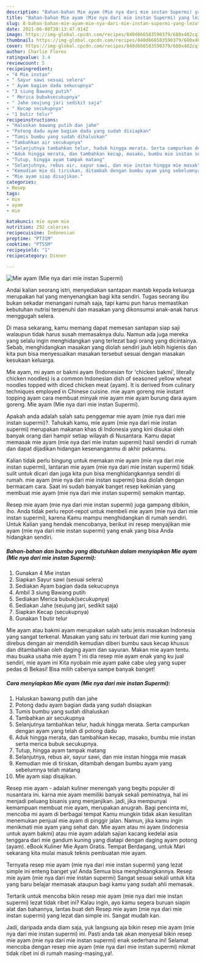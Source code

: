 ```yaml
---
description: "Bahan-bahan Mie ayam (Mie nya dari mie instan Supermi) yang lezat Untuk Jualan"
title: "Bahan-bahan Mie ayam (Mie nya dari mie instan Supermi) yang lezat Untuk Jualan"
slug: 8-bahan-bahan-mie-ayam-mie-nya-dari-mie-instan-supermi-yang-lezat-untuk-jualan
date: 2021-06-08T20:13:47.014Z
image: https://img-global.cpcdn.com/recipes/840d666583590379/680x482cq70/mie-ayam-mie-nya-dari-mie-instan-supermi-foto-resep-utama.jpg
thumbnail: https://img-global.cpcdn.com/recipes/840d666583590379/680x482cq70/mie-ayam-mie-nya-dari-mie-instan-supermi-foto-resep-utama.jpg
cover: https://img-global.cpcdn.com/recipes/840d666583590379/680x482cq70/mie-ayam-mie-nya-dari-mie-instan-supermi-foto-resep-utama.jpg
author: Charlie Flores
ratingvalue: 3.4
reviewcount: 5
recipeingredient:
- "4 Mie instan"
- " Sayur sawi sesuai selera"
- " Ayam bagian dada sekucupnya"
- "3 siung Bawang putih"
- " Merica bubuksecukupnya"
- " Jahe seujung jari sedikit saja"
- " Kecap secukupnya"
- "1 butir telur"
recipeinstructions:
- "Haluskan bawang putih dan jahe"
- "Potong dadu ayam bagian dada yang sudah disiapkan"
- "Tumis bumbu yang sudah dihaluskan"
- "Tambahkan air secukupnya"
- "Selanjutnya tambahkan telur, haduk hingga merata. Serta campurkan dengan ayam yang telah di potong dadu"
- "Aduk hingga merata, dan tambahkan kecap, masako, bumbu mie instan serta merica bubuk secukupnya."
- "Tutup, hingga ayam tampak matang"
- "Selanjutnya, rebus air, sayur sawi, dan mie instan hingga mie masak"
- "Kemudian mie di tiriskan, ditambah dengan bumbu ayam yang sebelumnya telah matang"
- "Mie ayam siap disajikan."
categories:
- Resep
tags:
- mie
- ayam
- mie

katakunci: mie ayam mie 
nutrition: 292 calories
recipecuisine: Indonesian
preptime: "PT31M"
cooktime: "PT55M"
recipeyield: "1"
recipecategory: Dinner

---
```



![Mie ayam (Mie nya dari mie instan Supermi)](https://img-global.cpcdn.com/recipes/840d666583590379/680x482cq70/mie-ayam-mie-nya-dari-mie-instan-supermi-foto-resep-utama.jpg)

Andai kalian seorang istri, menyediakan santapan mantab kepada keluarga merupakan hal yang menyenangkan bagi kita sendiri. Tugas seorang ibu bukan sekadar menangani rumah saja, tapi kamu pun harus memastikan kebutuhan nutrisi terpenuhi dan masakan yang dikonsumsi anak-anak harus menggugah selera.

Di masa  sekarang, kamu memang dapat memesan santapan siap saji walaupun tidak harus susah memasaknya dulu. Namun ada juga mereka yang selalu ingin menghidangkan yang terlezat bagi orang yang dicintainya. Sebab, menghidangkan masakan yang diolah sendiri jauh lebih higienis dan kita pun bisa menyesuaikan masakan tersebut sesuai dengan masakan kesukaan keluarga. 

Mie ayam, mi ayam or bakmi ayam (Indonesian for &#39;chicken bakmi&#39;, literally chicken noodles) is a common Indonesian dish of seasoned yellow wheat noodles topped with diced chicken meat (ayam). It is derived from culinary techniques employed in Chinese cuisine. mie ayam goreng mie instant topping ayam cara membuat minyak mie ayam mie ayam burung dara ayam goreng. Mie ayam (Mie nya dari mie instan Supermi).

Apakah anda adalah salah satu penggemar mie ayam (mie nya dari mie instan supermi)?. Tahukah kamu, mie ayam (mie nya dari mie instan supermi) merupakan makanan khas di Indonesia yang kini disukai oleh banyak orang dari hampir setiap wilayah di Nusantara. Kamu dapat memasak mie ayam (mie nya dari mie instan supermi) hasil sendiri di rumah dan dapat dijadikan hidangan kesenanganmu di akhir pekanmu.

Kalian tidak perlu bingung untuk memakan mie ayam (mie nya dari mie instan supermi), lantaran mie ayam (mie nya dari mie instan supermi) tidak sulit untuk dicari dan juga kita pun bisa menghidangkannya sendiri di rumah. mie ayam (mie nya dari mie instan supermi) bisa diolah dengan bermacam cara. Saat ini sudah banyak banget resep kekinian yang membuat mie ayam (mie nya dari mie instan supermi) semakin mantap.

Resep mie ayam (mie nya dari mie instan supermi) juga gampang dibikin, lho. Anda tidak perlu repot-repot untuk membeli mie ayam (mie nya dari mie instan supermi), karena Kamu mampu menghidangkan di rumah sendiri. Untuk Kalian yang hendak mencobanya, berikut ini resep menyajikan mie ayam (mie nya dari mie instan supermi) yang enak yang bisa Anda hidangkan sendiri.

<!--inarticleads1-->

##### Bahan-bahan dan bumbu yang dibutuhkan dalam menyiapkan Mie ayam (Mie nya dari mie instan Supermi):

1. Gunakan 4 Mie instan
1. Siapkan  Sayur sawi (sesuai selera)
1. Sediakan  Ayam bagian dada sekucupnya
1. Ambil 3 siung Bawang putih
1. Sediakan  Merica bubuk(secukupnya)
1. Sediakan  Jahe (seujung jari, sedikit saja)
1. Siapkan  Kecap (secukupnya)
1. Gunakan 1 butir telur


Mie ayam atau bakmi ayam merupakan salah satu jenis masakan Indonesia yang sangat terkenal. Masakan yang satu ini terbuat dari mie kuning yang direbus dengan air mendidih kemudian diberi bumbu saus kecap khusus dan ditambahkan oleh daging ayam dan sayuran. Makan mie ayam tentu. mau buaka usaha mie ayam ? ini dia resep mie ayam enak yang ku jual sendiri, mie ayam ini Kita nyobain mie ayam pake cabe uleg yang super pedas di Bekasi! Bisa milih cabenya sampe banyak banget! 

<!--inarticleads2-->

##### Cara menyiapkan Mie ayam (Mie nya dari mie instan Supermi):

1. Haluskan bawang putih dan jahe
1. Potong dadu ayam bagian dada yang sudah disiapkan
1. Tumis bumbu yang sudah dihaluskan
1. Tambahkan air secukupnya
1. Selanjutnya tambahkan telur, haduk hingga merata. Serta campurkan dengan ayam yang telah di potong dadu
1. Aduk hingga merata, dan tambahkan kecap, masako, bumbu mie instan serta merica bubuk secukupnya.
1. Tutup, hingga ayam tampak matang
1. Selanjutnya, rebus air, sayur sawi, dan mie instan hingga mie masak
1. Kemudian mie di tiriskan, ditambah dengan bumbu ayam yang sebelumnya telah matang
1. Mie ayam siap disajikan.


Resep mie ayam - adalah kuliner menengah yang begitu populer di nusantara ini. karna mie ayam memiliki banyak sekali peminatnya, hal ini menjadi peluang bisanis yang menjanjikan. jadi, jika mempunyai kemampuan membuat mie ayam, merupakan anugrah. Bagi pencinta mi, mencoba mi ayam di berbagai tempat Kamu mungkin tidak akan kesulitan menemukan penjual mie ayam di pinggir jalan. Namun, jika kamu ingin menikmati mie ayam yang sehat dan. Mie ayam atau mi ayam (indonesia untuk ayam bakmi) atau mie ayam adalah sajian kacang kedelai asia tenggara dari mie gandum kuning yang diatapi dengan daging ayam potong (ayam). eBook Kuliner Mie Ayam Gratis. Tempat Berdagang, untuk Mari sekarang kita mulai masuk teknis pembuatan mie ayam. 

Ternyata resep mie ayam (mie nya dari mie instan supermi) yang lezat simple ini enteng banget ya! Anda Semua bisa menghidangkannya. Resep mie ayam (mie nya dari mie instan supermi) Sangat sesuai sekali untuk kita yang baru belajar memasak ataupun bagi kamu yang sudah ahli memasak.

Tertarik untuk mencoba bikin resep mie ayam (mie nya dari mie instan supermi) lezat tidak ribet ini? Kalau ingin, ayo kamu segera buruan siapin alat dan bahannya, lantas buat deh Resep mie ayam (mie nya dari mie instan supermi) yang lezat dan simple ini. Sangat mudah kan. 

Jadi, daripada anda diam saja, yuk langsung aja bikin resep mie ayam (mie nya dari mie instan supermi) ini. Pasti anda tak akan menyesal bikin resep mie ayam (mie nya dari mie instan supermi) enak sederhana ini! Selamat mencoba dengan resep mie ayam (mie nya dari mie instan supermi) nikmat tidak ribet ini di rumah masing-masing,ya!.

